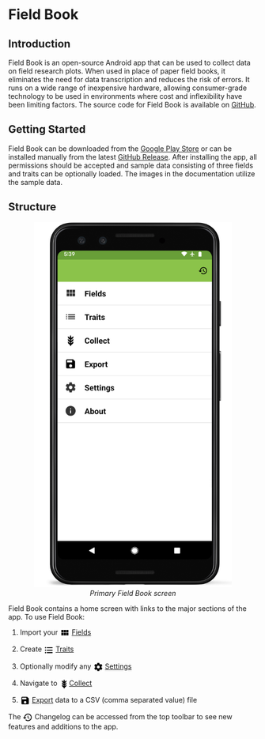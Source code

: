 Field Book
==========

Introduction
------------

Field Book is an open-source Android app that can be used to collect
data on field research plots. When used in place of paper field books,
it eliminates the need for data transcription and reduces the risk of
errors. It runs on a wide range of inexpensive hardware, allowing
consumer-grade technology to be used in environments where cost and
inflexibility have been limiting factors. The source code for Field Book
is available on [GitHub](https://github.com/PhenoApps/Field-Book).

Getting Started
---------------

Field Book can be downloaded from the [Google Play
Store](https://play.google.com/store/apps/details?id=com.tracker.fieldbook)
or can be installed manually from the latest [GitHub
Release](https://github.com/PhenoApps/Field-Book/releases). After
installing the app, all permissions should be accepted and sample data
consisting of three fields and traits can be optionally loaded. The
images in the documentation utilize the sample data.

Structure
---------

<figure align="center" class="image">
  <img src="_static/images/home_framed.png" width="400px"> 
  <figcaption><i>Primary Field Book screen</i></figcaption> 
</figure>


Field Book contains a home screen with links to the major sections of
the app. To use Field Book:

1.  Import your <a href="fields.md"><img style="vertical-align: middle;" src="_static/icons/home/view-module.png" width="20px"></a> [Fields](fields.md)
   
2.  Create <a href="traits.md"><img style="vertical-align: middle;" src="_static/icons/home/format-list-bulleted.png" width="20px"></a> [Traits](traits.md)
   
3.  Optionally modify any <a href="settings.md"><img style="vertical-align: middle;" src="_static/icons/home/cog.png" width="20px"></a> [Settings](settings.md)
   
4.  Navigate to <a href="collect.md"><img style="vertical-align: middle;" src="_static/icons/home/barley.png" width="20px"></a>[Collect](collect.md)
   
5.  <a href="export.md"><img style="vertical-align: middle;" src="_static/icons/home/save.png" width="20px"></a> [Export](export.md) data to a CSV (comma
    separated value) file

The <img ref="changelog" style="vertical-align: middle;" src="_static/icons/home/history.png" width="20px"> Changelog can be accessed from the top toolbar to see new features and
additions to the app.
